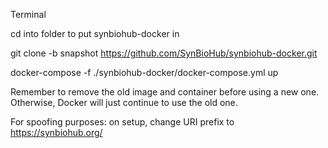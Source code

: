 Terminal

cd into folder to put synbiohub-docker in

git clone -b snapshot <https://github.com/SynBioHub/synbiohub-docker.git>

docker-compose -f ./synbiohub-docker/docker-compose.yml up

Remember to remove the old image and container before using a new one. Otherwise, Docker will just continue to use the old one. 

For spoofing purposes: on setup, change URI prefix to https://synbiohub.org/
